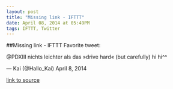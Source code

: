 ```yaml
---
layout: post
title: "Missing link - IFTTT"
date: April 08, 2014 at 05:49PM
tags: IFTTT, Twitter
---
```

##Missing link - IFTTT
Favorite tweet:

@PDXIII nichts leichter als das »drive hard« (but carefully) hi hi^^

— Kai (@Hallo_Kai) April 8, 2014

[link to source](http://ift.tt/1hoNUv7) 
